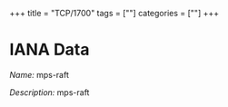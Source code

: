 +++
title = "TCP/1700"
tags = [""]
categories = [""]
+++

# IANA Data

_Name:_ mps-raft

_Description:_ mps-raft

